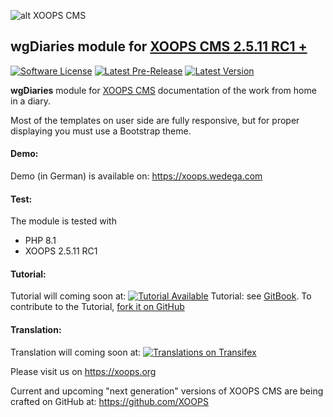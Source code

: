 ![alt XOOPS CMS](https://xoops.org/images/logoXoopsPhp8.png)

## wgDiaries module for  [XOOPS CMS 2.5.11 RC1 +](https://xoops.org)
[![Software License](https://img.shields.io/badge/license-GPL-brightgreen.svg?style=flat)](LICENSE)
[![Latest Pre-Release](https://img.shields.io/github/tag/XoopsModules25x/wgdiaries.svg?style=flat)](https://github.com/XoopsModules25x/wgdiaries/tags/)
[![Latest Version](https://img.shields.io/github/release/XoopsModules25x/wgdiaries.svg?style=flat)](https://github.com/XoopsModules25x/wgdiaries/releases/)

**wgDiaries** module for [XOOPS CMS](https://xoops.org) documentation of the work from home in a diary.
                                                                                                             
Most of the templates on user side are fully responsive, but for proper displaying you must use a Bootstrap theme. 
                                                                                                                       
#### Demo: 
Demo (in German) is available on: https://xoops.wedega.com

#### Test:
The module is tested with 
* PHP 8.1
* XOOPS 2.5.11 RC1

#### Tutorial: 
Tutorial will coming soon at: [![Tutorial Available](https://xoops.org/images/tutorial-available-blue.svg)](https://xoops.gitbook.io/wgdiaries-tutorial/) Tutorial: see [GitBook](https://xoops.gitbook.io/wgdiaries-tutorial/).
To contribute to the Tutorial, [fork it on GitHub](https://github.com/XoopsDocs/wgdiaries-tutorial)

#### Translation: 
Translation will coming soon at: [![Translations on Transifex](https://xoops.org/images/translations-transifex-blue.svg)](https://www.transifex.com/xoops)

Please visit us on https://xoops.org

Current and upcoming "next generation" versions of XOOPS CMS are being crafted on GitHub at: https://github.com/XOOPS
